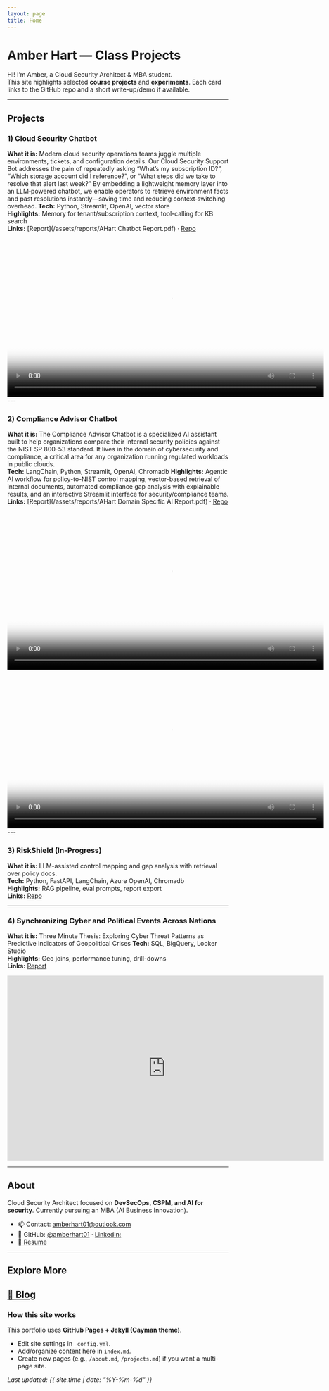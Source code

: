 ```yaml
---
layout: page
title: Home
---
```


# Amber Hart — Class Projects

Hi! I’m Amber, a Cloud Security Architect & MBA student.  
This site highlights selected **course projects** and **experiments**. Each card links to the GitHub repo and a short write-up/demo if available.

---

## Projects

### 1) Cloud Security Chatbot
**What it is:**  Modern cloud security operations teams juggle multiple environments, tickets, and configuration details. Our Cloud Security Support Bot addresses the pain of repeatedly asking “What’s my subscription ID?”, “Which storage account did I reference?”, or “What steps did we take to resolve that alert last week?” By embedding a lightweight memory layer into an LLM‐powered chatbot, we enable operators to retrieve environment facts and past resolutions instantly—saving time and reducing context‐switching overhead.
**Tech:** Python, Streamlit, OpenAI, vector store  
**Highlights:** Memory for tenant/subscription context, tool-calling for KB search  
**Links:** [Report](/assets/reports/AHart Chatbot Report.pdf) · [Repo](https://github.com/amberhart01/cloudsecurity_chatbot)

<video controls width="720" poster="https://amberhart01.github.io/amberhart01/assets/images/snapshot_chatbot.jpeg">
  <source src="https://amberhart01.github.io/amberhart01/assets/videos/Cloud Chatbot.mp4" type="video/mp4">
  <!-- Optional fallback -->
  Your browser doesn’t support HTML5 video. Here’s a <a href="https://amberhart01.github.io/amberhart01/assets/videos/Cloud Chatbot.mp4">direct link</a>.
</video>
---

### 2) Compliance Advisor Chatbot
**What it is:** The Compliance Advisor Chatbot is a specialized AI assistant built to help organizations compare their internal security policies against the NIST SP 800-53 standard. It lives in the domain of cybersecurity and compliance, a critical area for any organization running regulated workloads in public clouds.  
**Tech:** LangChain, Python, Streamlit, OpenAI, Chromadb 
**Highlights:** Agentic AI workflow for policy-to-NIST control mapping, vector-based retrieval of internal documents, automated compliance gap analysis with explainable results, and an interactive Streamlit interface for security/compliance teams. 
**Links:** [Report](/assets/reports/AHart Domain Specific AI Report.pdf) · [Repo](https://github.com/amberhart01/compliance-advisor-chatbot)

<video controls width="720" poster="https://amberhart01.github.io/amberhart01/assets/images/assets/images/Convert to GIF project.jpeg">
  <source src="https://amberhart01.github.io/amberhart01/assets/videos/domainspecificAI.mp4" type="video/mp4">
  <!-- Optional fallback -->
  Your browser doesn’t support HTML5 video. Here’s a <a href="https://amberhart01.github.io/amberhart01/assets/videos/domainspecificAI.mp4">direct link</a>.
</video>

<video controls width="720" poster="https://amberhart01.github.io/amberhart01/assets/images/assets/images/Convert to GIF project.jpeg">
  <source src="https://amberhart01.github.io/amberhart01/assets/videos/domainspecificAI2.mp4" type="video/mp4">
  <!-- Optional fallback -->
  Your browser doesn’t support HTML5 video. Here’s a <a href="https://amberhart01.github.io/amberhart01/assets/videos/domainspecificAI2.mp4">direct link</a>.
</video>
---

### 3) RiskShield (In-Progress)
**What it is:** LLM-assisted control mapping and gap analysis with retrieval over policy docs.  
**Tech:** Python, FastAPI, LangChain, Azure OpenAI, Chromadb  
**Highlights:** RAG pipeline, eval prompts, report export  
**Links:** [Repo](https://github.com/amberhart01/RiskShield_Project7)

---
### 4) Synchronizing Cyber and Political Events Across Nations 
**What it is:** Three Minute Thesis: Exploring Cyber Threat Patterns as Predictive Indicators of Geopolitical Crises 
**Tech:** SQL, BigQuery, Looker Studio  
**Highlights:** Geo joins, performance tuning, drill-downs  
**Links:** [Report](/assets/reports/AHart_ThreeMinuteThesis_Report.pdf)

<iframe src="https://docs.google.com/presentation/d/e/2PACX-1vTTmTpqm-IfWYgqKb5VyLsOd_hepFG9uLkljGhFKenSsNj0Y22vD3bj9bMkrbdnHA/pubembed?start=false&loop=false&delayms=3000" 
        frameborder="0" width="720" height="420" allowfullscreen="true" mozallowfullscreen="true" webkitallowfullscreen="true">
</iframe>



---

## About
Cloud Security Architect focused on **DevSecOps, CSPM, and AI for security**. Currently pursuing an MBA (AI Business Innovation).

- 📫 Contact: amberhart01@outlook.com 
- 🔗 GitHub: [@amberhart01](https://github.com/amberhart01) · [LinkedIn:](https://linkedin.com/in/amber-s-hart) 
- [📄 Resume](/assets/reports/Amber_Resume_2025.pdf)

---

## Explore More
[📝 Blog](blog.html)
---

### How this site works
This portfolio uses **GitHub Pages + Jekyll (Cayman theme)**.  
- Edit site settings in `_config.yml`.  
- Add/organize content here in `index.md`.  
- Create new pages (e.g., `/about.md`, `/projects.md`) if you want a multi-page site.

_Last updated: {{ site.time | date: "%Y-%m-%d" }}_
